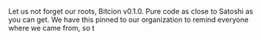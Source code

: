 Let us not forget our roots, Bitcion v0.1.0. Pure code as close to Satoshi as you can get.
We have this pinned to our organization to remind everyone where we came from, so t